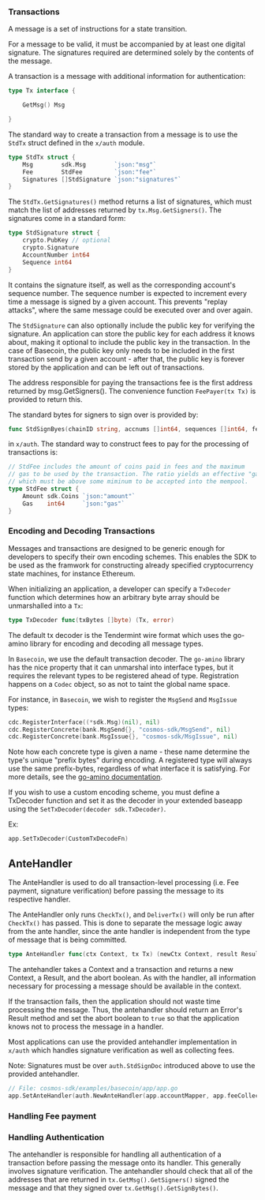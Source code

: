 ### Transactions

A message is a set of instructions for a state transition.

For a message to be valid, it must be accompanied by at least one 
digital signature. The signatures required are determined solely 
by the contents of the message.

A transaction is a message with additional information for authentication:

```go
type Tx interface {

	GetMsg() Msg

}
```

The standard way to create a transaction from a message is to use the `StdTx` struct defined in the `x/auth` module.

```go
type StdTx struct {
	Msg        sdk.Msg        `json:"msg"`
	Fee        StdFee         `json:"fee"`
	Signatures []StdSignature `json:"signatures"`
}
```

The `StdTx.GetSignatures()` method returns a list of signatures, which must match
the list of addresses returned by `tx.Msg.GetSigners()`. The signatures come in
a standard form:

```go
type StdSignature struct {
	crypto.PubKey // optional
	crypto.Signature
	AccountNumber int64
	Sequence int64
}
```

It contains the signature itself, as well as the corresponding account's
sequence number.  The sequence number is expected to increment every time a
message is signed by a given account.  This prevents "replay attacks", where
the same message could be executed over and over again.

The `StdSignature` can also optionally include the public key for verifying the
signature.  An application can store the public key for each address it knows
about, making it optional to include the public key in the transaction. In the
case of Basecoin, the public key only needs to be included in the first
transaction send by a given account - after that, the public key is forever
stored by the application and can be left out of transactions.

The address responsible for paying the transactions fee is the first address
returned by msg.GetSigners(). The convenience function `FeePayer(tx Tx)` is provided
to return this.

The standard bytes for signers to sign over is provided by:

```go
func StdSignByes(chainID string, accnums []int64, sequences []int64, fee StdFee, msg sdk.Msg) []byte
```

in `x/auth`. The standard way to construct fees to pay for the processing of transactions is:

```go
// StdFee includes the amount of coins paid in fees and the maximum
// gas to be used by the transaction. The ratio yields an effective "gasprice",
// which must be above some miminum to be accepted into the mempool.
type StdFee struct {
	Amount sdk.Coins `json:"amount"`
	Gas    int64     `json:"gas"`
}
```

### Encoding and Decoding Transactions

Messages and transactions are designed to be generic enough for developers to
specify their own encoding schemes.  This enables the SDK to be used as the
framwork for constructing already specified cryptocurrency state machines, for
instance Ethereum. 

When initializing an application, a developer can specify a `TxDecoder`
function which determines how an arbitrary byte array should be unmarshalled
into a `Tx`: 

```go
type TxDecoder func(txBytes []byte) (Tx, error)
```

The default tx decoder is the Tendermint wire format which uses the go-amino library
for encoding and decoding all message types.

In `Basecoin`, we use the default transaction decoder.  The `go-amino` library has the nice
property that it can unmarshal into interface types, but it requires the
relevant types to be registered ahead of type. Registration happens on a
`Codec` object, so as not to taint the global name space.

For instance, in `Basecoin`, we wish to register the `MsgSend` and `MsgIssue`
types:

```go
cdc.RegisterInterface((*sdk.Msg)(nil), nil)
cdc.RegisterConcrete(bank.MsgSend{}, "cosmos-sdk/MsgSend", nil)
cdc.RegisterConcrete(bank.MsgIssue{}, "cosmos-sdk/MsgIssue", nil)
```

Note how each concrete type is given a name - these name determine the type's
unique "prefix bytes" during encoding.  A registered type will always use the
same prefix-bytes, regardless of what interface it is satisfying.  For more
details, see the [go-amino documentation](https://github.com/tendermint/go-amino/blob/develop).

If you wish to use a custom encoding scheme, you must define a TxDecoder function
and set it as the decoder in your extended baseapp using the `SetTxDecoder(decoder sdk.TxDecoder)`.

Ex:

```go
app.SetTxDecoder(CustomTxDecodeFn)
```


## AnteHandler

The AnteHandler is used to do all transaction-level processing (i.e. Fee payment, signature verification) 
before passing the message to its respective handler.

The AnteHandler only runs `CheckTx()`, and `DeliverTx()` will only be run after `CheckTx()` has passed.
This is done to separate the message logic away from the ante handler, since the ante handler is
independent from the type of message that is being committed.

```go
type AnteHandler func(ctx Context, tx Tx) (newCtx Context, result Result, abort bool)
```

The antehandler takes a Context and a transaction and returns a new Context, a Result, and the abort boolean.
As with the handler, all information necessary for processing a message should be available in the
context.

If the transaction fails, then the application should not waste time processing the message. Thus, the antehandler should
return an Error's Result method and set the abort boolean to `true` so that the application knows not to process the message in a handler.

Most applications can use the provided antehandler implementation in `x/auth` which handles signature verification
as well as collecting fees.

Note: Signatures must be over `auth.StdSignDoc` introduced above to use the provided antehandler.

```go
// File: cosmos-sdk/examples/basecoin/app/app.go
app.SetAnteHandler(auth.NewAnteHandler(app.accountMapper, app.feeCollectionKeeper))
```

### Handling Fee payment
### Handling Authentication

The antehandler is responsible for handling all authentication of a transaction before passing the message onto its handler.
This generally involves signature verification. The antehandler should check that all of the addresses that are returned in
`tx.GetMsg().GetSigners()` signed the message and that they signed over `tx.GetMsg().GetSignBytes()`.
